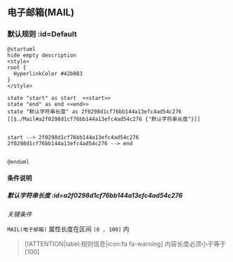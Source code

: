 ## 电子邮箱(MAIL) <!-- {docsify-ignore-all} -->

   

### 默认规则 :id=Default

```plantuml
@startuml
hide empty description
<style>
root {
  HyperlinkColor #42b983
}
</style>

state "start" as start  <<start>>
state "end" as end <<end>>
state "默认字符串长度" as 2f0298d1cf76bb144a13efc4ad54c276 [[$./Mail#a2f0298d1cf76bb144a13efc4ad54c276 {"默认字符串长度"}]]


start --> 2f0298d1cf76bb144a13efc4ad54c276 
2f0298d1cf76bb144a13efc4ad54c276 --> end 


@enduml
```

#### 条件说明

##### 默认字符串长度 :id=a2f0298d1cf76bb144a13efc4ad54c276


*关键条件*


`MAIL(电子邮箱)` 属性长度在区间 `(0 , 100]` 内

> [!ATTENTION|label:规则信息|icon:fa fa-warning]
> 内容长度必须小于等于[100]







